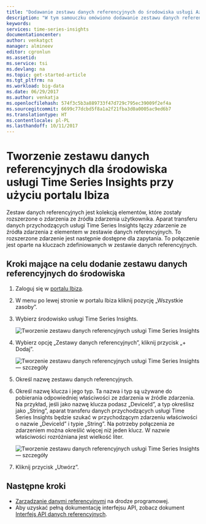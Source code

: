 ```yaml
---
title: "Dodawanie zestawu danych referencyjnych do środowiska usługi Azure Time Series Insights | Microsoft Docs"
description: "W tym samouczku omówiono dodawanie zestawu danych referencyjnych do środowiska usługi Time Series Insights"
keywords: 
services: time-series-insights
documentationcenter: 
author: venkatgct
manager: almineev
editor: cgronlun
ms.assetid: 
ms.service: tsi
ms.devlang: na
ms.topic: get-started-article
ms.tgt_pltfrm: na
ms.workload: big-data
ms.date: 06/29/2017
ms.author: venkatja
ms.openlocfilehash: 574f3c5b3a889733f47d729c795ec39009f2ef4a
ms.sourcegitcommit: 6699c77dcbd5f8a1a2f21fba3d0a0005ac9ed6b7
ms.translationtype: HT
ms.contentlocale: pl-PL
ms.lasthandoff: 10/11/2017
---
```

# <a name="create-a-reference-data-set-for-your-time-series-insights-environment-using-the-ibiza-portal"></a>Tworzenie zestawu danych referencyjnych dla środowiska usługi Time Series Insights przy użyciu portalu Ibiza

Zestaw danych referencyjnych jest kolekcją elementów, które zostały rozszerzone o zdarzenia ze źródła zdarzenia użytkownika. Aparat transferu danych przychodzących usługi Time Series Insights łączy zdarzenie ze źródła zdarzenia z elementem w zestawie danych referencyjnych. To rozszerzone zdarzenie jest następnie dostępne dla zapytania. To połączenie jest oparte na kluczach zdefiniowanych w zestawie danych referencyjnych.

## <a name="steps-to-add-a-reference-data-set-to-your-environment"></a>Kroki mające na celu dodanie zestawu danych referencyjnych do środowiska

1. Zaloguj się w [portalu Ibiza](https://portal.azure.com).
2. W menu po lewej stronie w portalu Ibiza kliknij pozycję „Wszystkie zasoby”.
3. Wybierz środowisko usługi Time Series Insights.

    ![Tworzenie zestawu danych referencyjnych usługi Time Series Insights](media/add-reference-data-set/getstarted-create-reference-data-set-1.png)

4. Wybierz opcję „Zestawy danych referencyjnych”, kliknij przycisk „+ Dodaj”.

    ![Tworzenie zestawu danych referencyjnych usługi Time Series Insights — szczegóły](media/add-reference-data-set/getstarted-create-reference-data-set-2.png)

5. Określ nazwę zestawu danych referencyjnych.
6. Określ nazwę klucza i jego typ. Ta nazwa i typ są używane do pobierania odpowiedniej właściwości ze zdarzenia w źródle zdarzenia. Na przykład, jeśli jako nazwę klucza podasz „DeviceId”, a typ określisz jako „String”, aparat transferu danych przychodzących usługi Time Series Insights będzie szukać w przychodzącym zdarzeniu właściwości o nazwie „DeviceId” i typie „String”. Na potrzeby połączenia ze zdarzeniem można określić więcej niż jeden klucz. W nazwie właściwości rozróżniana jest wielkość liter.

     ![Tworzenie zestawu danych referencyjnych usługi Time Series Insights — szczegóły](media/add-reference-data-set/getstarted-create-reference-data-set-3.png)

7. Kliknij przycisk „Utwórz”.

## <a name="next-steps"></a>Następne kroki

* [Zarządzanie danymi referencyjnymi](time-series-insights-manage-reference-data-csharp.md) na drodze programowej.
* Aby uzyskać pełną dokumentację interfejsu API, zobacz dokument [Interfejs API danych referencyjnych](/rest/api/time-series-insights/time-series-insights-reference-reference-data-api).